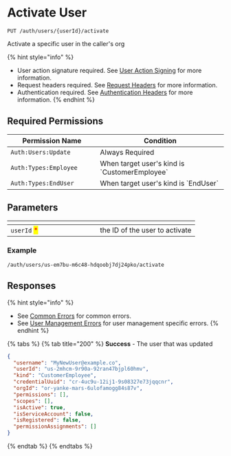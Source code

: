 # Activate User

`PUT /auth/users/{userId}/activate`

Activate a specific user in the caller's org

{% hint style="info" %}
* User action signature required. See [User Action Signing](../user-action-signing/) for more information.
* Request headers required. See [Request Headers](../../../advanced-topics/authentication/request-headers.md) for more information.
* Authentication required. See [Authentication Headers](../../../advanced-topics/authentication/request-headers.md#authentication-headers) for more information.
{% endhint %}

## Required Permissions <a href="#permissions" id="permissions"></a>

<table><thead><tr><th width="192">Permission Name</th><th>Condition</th></tr></thead><tbody><tr><td><code>Auth:Users:Update</code></td><td>Always Required</td></tr><tr><td><code>Auth:Types:Employee</code></td><td>When target user's kind is `CustomerEmployee`</td></tr><tr><td><code>Auth:Types:EndUser</code></td><td>When target user's kind is `EndUser`</td></tr></tbody></table>

## Parameters

<table><thead><tr><th width="192"></th><th></th></tr></thead><tbody><tr><td><code>userId</code> <mark style="color:red;">*</mark></td><td>the ID of the user to activate</td></tr></tbody></table>

### Example

```
/auth/users/us-em7bu-m6c48-hdqoobj7dj24pko/activate
```

## Responses

{% hint style="info" %}
* See [Common Errors](../../errors.md#common-errors) for common errors.
* See [User Management Errors](../../errors.md#user-management-errors) for user management specific errors.
{% endhint %}

{% tabs %}
{% tab title="200" %}
**Success** - The user that was updated

```json
{
  "username": "MyNewUser@example.co",
  "userId": "us-2mhcm-9r90a-92ran47bjpl60hmv",
  "kind": "CustomerEmployee",
  "credentialUuid": "cr-4uc9u-12ij1-9s08327e73jqqcnr",
  "orgId": "or-yanke-mars-6ulofamogg84s87v",
  "permissions": [],
  "scopes": [],
  "isActive": true,
  "isServiceAccount": false,
  "isRegistered": false,
  "permissionAssignments": []
}
```
{% endtab %}
{% endtabs %}
